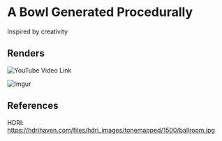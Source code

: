 # A Bowl Generated Procedurally

Inspired by creativity

## Renders

![YouTube Video Link](https://youtu.be/y2SxnIboiYk)

![Imgur](https://i.imgur.com/a3ZEg8U.jpg)

## References

HDRI: https://hdrihaven.com/files/hdri_images/tonemapped/1500/ballroom.jpg
